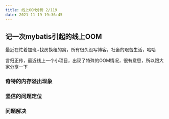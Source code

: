 ```yaml
---
title: 线上OOM分析 2/119
date: 2021-11-19 19:36:45
---
```


## 记一次mybatis引起的线上OOM

最近在忙着加班+找房换租的窝，所有很久没写博客，社畜的艰苦生活，哈哈

言归正传，最近线上一个小项目，出现了特殊的OOM情况，很有意思，所以跟大家分享一下

### 奇特的内存溢出现象



### 坚信的问题定位



### 问题解决
